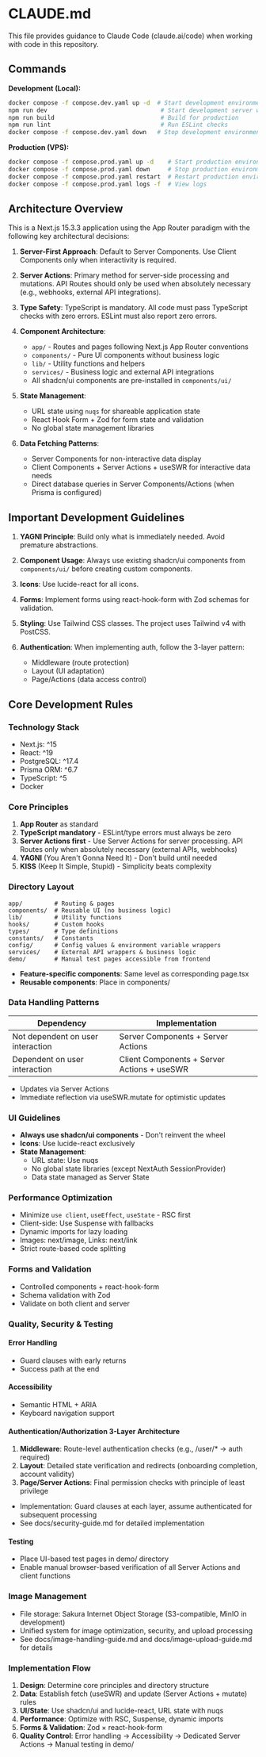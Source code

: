# CLAUDE.md

This file provides guidance to Claude Code (claude.ai/code) when working with code in this repository.

## Commands

**Development (Local):**
```bash
docker compose -f compose.dev.yaml up -d  # Start development environment
npm run dev                                # Start development server with Turbopack
npm run build                              # Build for production
npm run lint                               # Run ESLint checks
docker compose -f compose.dev.yaml down   # Stop development environment
```

**Production (VPS):**
```bash
docker compose -f compose.prod.yaml up -d    # Start production environment
docker compose -f compose.prod.yaml down     # Stop production environment
docker compose -f compose.prod.yaml restart  # Restart production environment
docker compose -f compose.prod.yaml logs -f  # View logs
```

## Architecture Overview

This is a Next.js 15.3.3 application using the App Router paradigm with the following key architectural decisions:

1. **Server-First Approach**: Default to Server Components. Use Client Components only when interactivity is required.

2. **Server Actions**: Primary method for server-side processing and mutations. API Routes should only be used when absolutely necessary (e.g., webhooks, external API integrations).

3. **Type Safety**: TypeScript is mandatory. All code must pass TypeScript checks with zero errors. ESLint must also report zero errors.

4. **Component Architecture**:
   - `app/` - Routes and pages following Next.js App Router conventions
   - `components/` - Pure UI components without business logic
   - `lib/` - Utility functions and helpers
   - `services/` - Business logic and external API integrations
   - All shadcn/ui components are pre-installed in `components/ui/`

5. **State Management**:
   - URL state using `nuqs` for shareable application state
   - React Hook Form + Zod for form state and validation
   - No global state management libraries

6. **Data Fetching Patterns**:
   - Server Components for non-interactive data display
   - Client Components + Server Actions + useSWR for interactive data needs
   - Direct database queries in Server Components/Actions (when Prisma is configured)

## Important Development Guidelines

1. **YAGNI Principle**: Build only what is immediately needed. Avoid premature abstractions.

2. **Component Usage**: Always use existing shadcn/ui components from `components/ui/` before creating custom components.

3. **Icons**: Use lucide-react for all icons.

4. **Forms**: Implement forms using react-hook-form with Zod schemas for validation.

5. **Styling**: Use Tailwind CSS classes. The project uses Tailwind v4 with PostCSS.

6. **Authentication**: When implementing auth, follow the 3-layer pattern:
   - Middleware (route protection)
   - Layout (UI adaptation)
   - Page/Actions (data access control)

## Core Development Rules

### Technology Stack
- Next.js: ^15
- React: ^19
- PostgreSQL: ^17.4
- Prisma ORM: ^6.7
- TypeScript: ^5
- Docker

### Core Principles
1. **App Router** as standard
2. **TypeScript mandatory** - ESLint/type errors must always be zero
3. **Server Actions first** - Use Server Actions for server processing. API Routes only when absolutely necessary (external APIs, webhooks)
4. **YAGNI** (You Aren't Gonna Need It) - Don't build until needed
5. **KISS** (Keep It Simple, Stupid) - Simplicity beats complexity

### Directory Layout
```
app/         # Routing & pages
components/  # Reusable UI (no business logic)
lib/         # Utility functions
hooks/       # Custom hooks
types/       # Type definitions
constants/   # Constants
config/      # Config values & environment variable wrappers
services/    # External API wrappers & business logic
demo/        # Manual test pages accessible from frontend
```

- **Feature-specific components**: Same level as corresponding page.tsx
- **Reusable components**: Place in components/

### Data Handling Patterns

| Dependency | Implementation |
|------------|----------------|
| Not dependent on user interaction | Server Components + Server Actions |
| Dependent on user interaction | Client Components + Server Actions + useSWR |

- Updates via Server Actions
- Immediate reflection via useSWR.mutate for optimistic updates

### UI Guidelines
- **Always use shadcn/ui components** - Don't reinvent the wheel
- **Icons**: Use lucide-react exclusively
- **State Management**:
  - URL state: Use nuqs
  - No global state libraries (except NextAuth SessionProvider)
  - Data state managed as Server State

### Performance Optimization
- Minimize `use client`, `useEffect`, `useState` - RSC first
- Client-side: Use Suspense with fallbacks
- Dynamic imports for lazy loading
- Images: next/image, Links: next/link
- Strict route-based code splitting

### Forms and Validation
- Controlled components + react-hook-form
- Schema validation with Zod
- Validate on both client and server

### Quality, Security & Testing

#### Error Handling
- Guard clauses with early returns
- Success path at the end

#### Accessibility
- Semantic HTML + ARIA
- Keyboard navigation support

#### Authentication/Authorization 3-Layer Architecture
1. **Middleware**: Route-level authentication checks (e.g., /user/* → auth required)
2. **Layout**: Detailed state verification and redirects (onboarding completion, account validity)
3. **Page/Server Actions**: Final permission checks with principle of least privilege
- Implementation: Guard clauses at each layer, assume authenticated for subsequent processing
- See docs/security-guide.md for detailed implementation

#### Testing
- Place UI-based test pages in demo/ directory
- Enable manual browser-based verification of all Server Actions and client functions

### Image Management
- File storage: Sakura Internet Object Storage (S3-compatible, MinIO in development)
- Unified system for image optimization, security, and upload processing
- See docs/image-handling-guide.md and docs/image-upload-guide.md for details

### Implementation Flow
1. **Design**: Determine core principles and directory structure
2. **Data**: Establish fetch (useSWR) and update (Server Actions + mutate) rules
3. **UI/State**: Use shadcn/ui and lucide-react, URL state with nuqs
4. **Performance**: Optimize with RSC, Suspense, dynamic imports
5. **Forms & Validation**: Zod × react-hook-form
6. **Quality Control**: Error handling → Accessibility → Dedicated Server Actions → Manual testing in demo/
